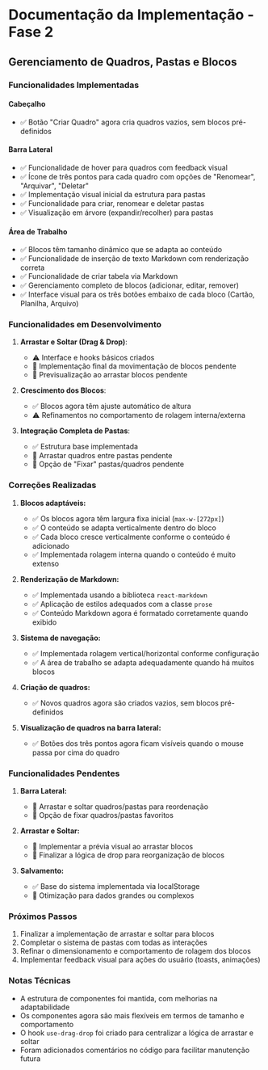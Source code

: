 
# Documentação da Implementação - Fase 2

## Gerenciamento de Quadros, Pastas e Blocos

### Funcionalidades Implementadas

#### Cabeçalho
- ✅ Botão "Criar Quadro" agora cria quadros vazios, sem blocos pré-definidos

#### Barra Lateral
- ✅ Funcionalidade de hover para quadros com feedback visual
- ✅ Ícone de três pontos para cada quadro com opções de "Renomear", "Arquivar", "Deletar"
- ✅ Implementação visual inicial da estrutura para pastas
- ✅ Funcionalidade para criar, renomear e deletar pastas
- ✅ Visualização em árvore (expandir/recolher) para pastas

#### Área de Trabalho
- ✅ Blocos têm tamanho dinâmico que se adapta ao conteúdo
- ✅ Funcionalidade de inserção de texto Markdown com renderização correta
- ✅ Funcionalidade de criar tabela via Markdown
- ✅ Gerenciamento completo de blocos (adicionar, editar, remover)
- ✅ Interface visual para os três botões embaixo de cada bloco (Cartão, Planilha, Arquivo)

### Funcionalidades em Desenvolvimento
1. **Arrastar e Soltar (Drag & Drop)**:
   - ⚠️ Interface e hooks básicos criados
   - 🔄 Implementação final da movimentação de blocos pendente
   - 🔄 Previsualização ao arrastar blocos pendente

2. **Crescimento dos Blocos**:
   - ✅ Blocos agora têm ajuste automático de altura
   - ⚠️ Refinamentos no comportamento de rolagem interna/externa

3. **Integração Completa de Pastas**:
   - ✅ Estrutura base implementada
   - 🔄 Arrastar quadros entre pastas pendente
   - 🔄 Opção de "Fixar" pastas/quadros pendente

### Correções Realizadas
1. **Blocos adaptáveis:**
   - ✅ Os blocos agora têm largura fixa inicial (`max-w-[272px]`)
   - ✅ O conteúdo se adapta verticalmente dentro do bloco
   - ✅ Cada bloco cresce verticalmente conforme o conteúdo é adicionado
   - ✅ Implementada rolagem interna quando o conteúdo é muito extenso

2. **Renderização de Markdown:**
   - ✅ Implementada usando a biblioteca `react-markdown`
   - ✅ Aplicação de estilos adequados com a classe `prose`
   - ✅ Conteúdo Markdown agora é formatado corretamente quando exibido

3. **Sistema de navegação:**
   - ✅ Implementada rolagem vertical/horizontal conforme configuração
   - ✅ A área de trabalho se adapta adequadamente quando há muitos blocos

4. **Criação de quadros:**
   - ✅ Novos quadros agora são criados vazios, sem blocos pré-definidos

5. **Visualização de quadros na barra lateral:**
   - ✅ Botões dos três pontos agora ficam visíveis quando o mouse passa por cima do quadro

### Funcionalidades Pendentes
1. **Barra Lateral:**
   - 🔄 Arrastar e soltar quadros/pastas para reordenação
   - 🔄 Opção de fixar quadros/pastas favoritos

2. **Arrastar e Soltar:**
   - 🔄 Implementar a prévia visual ao arrastar blocos
   - 🔄 Finalizar a lógica de drop para reorganização de blocos

3. **Salvamento:**
   - ✅ Base do sistema implementada via localStorage
   - 🔄 Otimização para dados grandes ou complexos

### Próximos Passos
1. Finalizar a implementação de arrastar e soltar para blocos
2. Completar o sistema de pastas com todas as interações
3. Refinar o dimensionamento e comportamento de rolagem dos blocos
4. Implementar feedback visual para ações do usuário (toasts, animações)

### Notas Técnicas
- A estrutura de componentes foi mantida, com melhorias na adaptabilidade
- Os componentes agora são mais flexíveis em termos de tamanho e comportamento
- O hook `use-drag-drop` foi criado para centralizar a lógica de arrastar e soltar
- Foram adicionados comentários no código para facilitar manutenção futura
